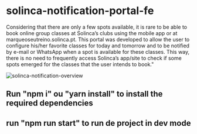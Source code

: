 # solinca-notification-portal-fe

Considering that there are only a few spots available, it is rare to be able to book online group classes at Solinca’s clubs using the mobile app or at marqueoseutreino.solinca.pt. This portal was developed to allow the user to configure his/her favorite classes for today and tomorrow and to be notified by e-mail or WhatsApp when a spot is available for these classes. This way, there is no need to frequently access Solinca’s app/site to check if some spots emerged for the classes that the user intends to book."

![solinca-notification-overview](https://user-images.githubusercontent.com/43031902/124004386-db8f6e80-d9cf-11eb-9d59-9a325b4b4d1f.png)


## Run "npm i" ou "yarn install" to install the required dependencies

## run "npm run start" to run de project in dev mode

